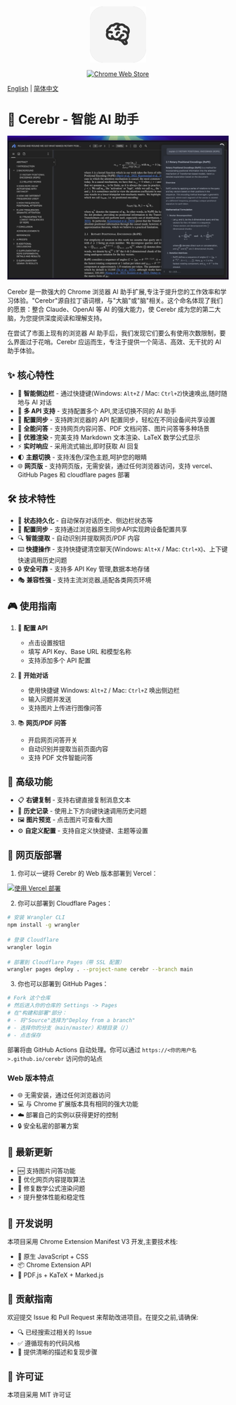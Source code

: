 <p align="center">
<img src="./icons/icon128.png">
</p>

<p align="center">
<a href="https://chromewebstore.google.com/detail/cerebr/kjojanemcpiamhohkcpcddpkbnciojkj">
    <img src="https://img.shields.io/chrome-web-store/v/kjojanemcpiamhohkcpcddpkbnciojkj?color=blue&label=Chrome%20商店&logo=google-chrome&logoColor=white" alt="Chrome Web Store">
</a>
</p>

[English](./README.md) | [简体中文](./README_CN.md)

# 🧠 Cerebr - 智能 AI 助手

![screenshot](./statics/image.png)

Cerebr 是一款强大的 Chrome 浏览器 AI 助手扩展,专注于提升您的工作效率和学习体验。"Cerebr"源自拉丁语词根，与"大脑"或"脑"相关。这个命名体现了我们的愿景：整合 Claude、OpenAI 等 AI 的强大能力，使 Cerebr 成为您的第二大脑，为您提供深度阅读和理解支持。

在尝试了市面上现有的浏览器 AI 助手后，我们发现它们要么有使用次数限制，要么界面过于花哨。Cerebr 应运而生，专注于提供一个简洁、高效、无干扰的 AI 助手体验。

## ✨ 核心特性

- 🎯 **智能侧边栏** - 通过快捷键(Windows: `Alt+Z` / Mac: `Ctrl+Z`)快速唤出,随时随地与 AI 对话
- 🔄 **多 API 支持** - 支持配置多个 API,灵活切换不同的 AI 助手
- 🔁 **配置同步** - 支持跨浏览器的 API 配置同步，轻松在不同设备间共享设置
- 📝 **全能问答** - 支持网页内容问答、PDF 文档问答、图片问答等多种场景
- 🎨 **优雅渲染** - 完美支持 Markdown 文本渲染、LaTeX 数学公式显示
- ⚡ **实时响应** - 采用流式输出,即时获取 AI 回复
- 🌓 **主题切换** - 支持浅色/深色主题,呵护您的眼睛
- 🌐 **网页版** - 支持网页版，无需安装，通过任何浏览器访问，支持 vercel、GitHub Pages 和 cloudflare pages 部署

## 🛠️ 技术特性

- 💾 **状态持久化** - 自动保存对话历史、侧边栏状态等
- 🔄 **配置同步** - 支持通过浏览器原生同步API实现跨设备配置共享
- 🔍 **智能提取** - 自动识别并提取网页/PDF 内容
- ⌨️ **快捷操作** - 支持快捷键清空聊天(Windows: `Alt+X` / Mac: `Ctrl+X`)、上下键快速调用历史问题
- 🔒 **安全可靠** - 支持多 API Key 管理,数据本地存储
- 🎭 **兼容性强** - 支持主流浏览器,适配各类网页环境

## 🎮 使用指南

1. 🔑 **配置 API**
   - 点击设置按钮
   - 填写 API Key、Base URL 和模型名称
   - 支持添加多个 API 配置

2. 💬 **开始对话**
   - 使用快捷键 Windows: `Alt+Z` / Mac: `Ctrl+Z` 唤出侧边栏
   - 输入问题并发送
   - 支持图片上传进行图像问答

3. 📚 **网页/PDF 问答**
   - 开启网页问答开关
   - 自动识别并提取当前页面内容
   - 支持 PDF 文件智能问答

## 🔧 高级功能

- 📋 **右键复制** - 支持右键直接复制消息文本
- 🔄 **历史记录** - 使用上下方向键快速调用历史问题
- 🖼️ **图片预览** - 点击图片可查看大图
- ⚙️ **自定义配置** - 支持自定义快捷键、主题等设置

## 🚀 网页版部署

1. 你可以一键将 Cerebr 的 Web 版本部署到 Vercel：

[![使用 Vercel 部署](https://vercel.com/button)](https://vercel.com/new/clone?repository-url=https%3A%2F%2Fgithub.com%2Fyym68686%2Fcerebr)

2. 你可以部署到 Cloudflare Pages：

```bash
# 安装 Wrangler CLI
npm install -g wrangler

# 登录 Cloudflare
wrangler login

# 部署到 Cloudflare Pages（带 SSL 配置）
wrangler pages deploy . --project-name cerebr --branch main
```

3. 你也可以部署到 GitHub Pages：

```bash
# Fork 这个仓库
# 然后进入你的仓库的 Settings -> Pages
# 在"构建和部署"部分：
# - 将"Source"选择为"Deploy from a branch"
# - 选择你的分支（main/master）和根目录（/）
# - 点击保存
```

部署将由 GitHub Actions 自动处理。你可以通过 `https://<你的用户名>.github.io/cerebr` 访问你的站点

### Web 版本特点
- 🌐 无需安装，通过任何浏览器访问
- 💻 与 Chrome 扩展版本具有相同的强大功能
- ☁️ 部署自己的实例以获得更好的控制
- 🔒 安全私密的部署方案

## 🚀 最新更新

- 🆕 支持图片问答功能
- 🔄 优化网页内容提取算法
- 🐛 修复数学公式渲染问题
- ⚡ 提升整体性能和稳定性

## 📝 开发说明

本项目采用 Chrome Extension Manifest V3 开发,主要技术栈:

- 🎨 原生 JavaScript + CSS
- 📦 Chrome Extension API
- 🔧 PDF.js + KaTeX + Marked.js

## 🤝 贡献指南

欢迎提交 Issue 和 Pull Request 来帮助改进项目。在提交之前,请确保:

- 🔍 已经搜索过相关的 Issue
- ✅ 遵循现有的代码风格
- 📝 提供清晰的描述和复现步骤

## 📄 许可证

本项目采用 MIT 许可证